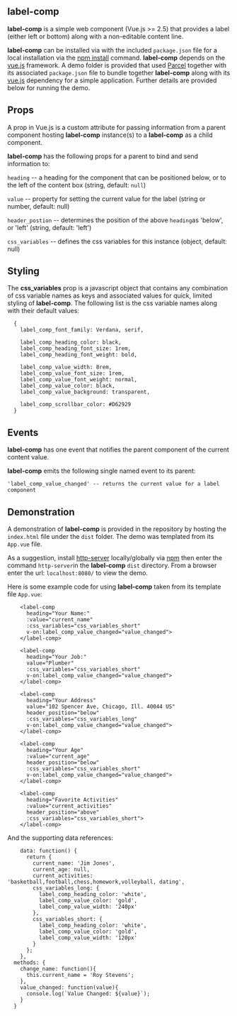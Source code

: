 ## label-comp

**label-comp** is a simple web component (Vue.js >= 2.5) that provides a label (either left or bottom) along with a non-editable content line.  

 **label-comp** can be installed via with the included `package.json` file for a local installation via the [npm install](https://docs.npmjs.com/cli/install.html "npm install") command.  **label-comp** depends on the [vue.js](https://vuejs.org/ "Vue.js") framework.  A demo folder is provided that used [Parcel](https://parceljs.org/) together with its associated `package.json` file to bundle together  **label-comp** along with its [vue.js](https://vuejs.org/ "Vue.js") dependency for a simple application.  Further details are provided below for running the demo.

## Props

A prop in Vue.js is a custom attribute for passing information from a parent component hosting **label-comp** instance(s) to a **label-comp** as a child component. 

**label-comp**  has the following props for a parent to bind and send information to:

`heading` -- a heading for the component that can be positioned below, or to the left of the content box (string, default: `null`)  

`value` -- property for setting the current value for the label (string or number, default: null)      

`header_postion` -- determines the position of the above `heading`as 'below', or 'left' (string, default: 'left')

 `css_variables` -- defines the css variables for this instance (object, default: null)

## Styling

The **css_variables** prop is a javascript object that contains any combination of css variable names as keys and associated values for quick, limited styling of **label-comp**.  The following list is the css variable names along with their default values:

```
  {
  	label_comp_font_family: Verdana, serif,

    label_comp_heading_color: black,
    label_comp_heading_font_size: 1rem,
    label_comp_heading_font_weight: bold,

    label_comp_value_width: 8rem,
    label_comp_value_font_size: 1rem,
    label_comp_value_font_weight: normal,
    label_comp_value_color: black,
    label_comp_value_background: transparent,

    label_comp_scrollbar_color: #D62929
  }
```

## Events

**label-comp** has one event that notifies the parent component of the current content value.

**label-comp** emits the following single named event to its parent:

```
'label_comp_value_changed' -- returns the current value for a label component
```

## Demonstration

A demonstration of **label-comp** is provided in the repository by hosting the `index.html` file under the `dist` folder.  The demo was templated from its `App.vue` file.

As a suggestion, install [http-server](https://www.npmjs.com/package/http-server "http-server") locally/globally via [npm](https://www.npmjs.com/ "npm") then enter the command `http-server`in the **label-comp** `dist` directory.  From a browser enter the url: `localhost:8080/` to view the demo.

Here is some example code for using **label-comp** taken from its template file `App.vue`:

```
    <label-comp
      heading="Your Name:"
      :value="current_name"
      :css_variables="css_variables_short"
      v-on:label_comp_value_changed="value_changed">
    </label-comp>

    <label-comp
      heading="Your Job:"
      value="Plumber"
      :css_variables="css_variables_short"
      v-on:label_comp_value_changed="value_changed">
    </label-comp>
    
    <label-comp
      heading="Your Address"
      value="102 Spencer Ave, Chicago, Ill. 40044 US"
      header_position="below"
      :css_variables="css_variables_long"
      v-on:label_comp_value_changed="value_changed">
    </label-comp>

    <label-comp
      heading="Your Age"
      :value="current_age"
      header_position="below"
      :css_variables="css_variables_short"
      v-on:label_comp_value_changed="value_changed">
    </label-comp>

    <label-comp
      heading="Favorite Activities"
      :value="current_activities"
      header_position="above"
      :css_variables="css_variables_short">
    </label-comp>
```

And the supporting data references:

```
    data: function() {
      return {
        current_name: 'Jim Jones',
        current_age: null,
        current_activities: 'basketball,football,chess,homework,volleyball, dating',
        css_variables_long: {
          label_comp_heading_color: 'white',
          label_comp_value_color: 'gold',
          label_comp_value_width: '240px'
        },
        css_variables_short: {
          label_comp_heading_color: 'white',
          label_comp_value_color: 'gold',
          label_comp_value_width: '120px'
        }
      };
    },
  methods: {
    change_name: function(){
      this.current_name = 'Roy Stevens';
    },
    value_changed: function(value){
      console.log(`Value Changed: ${value}`);
    }
  }
```

